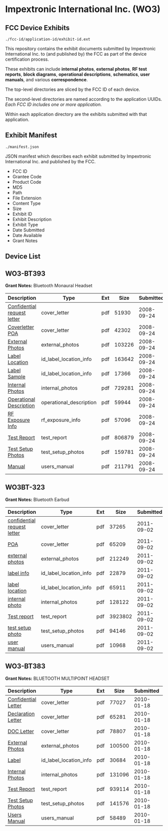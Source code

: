 # Impextronic International Inc. (WO3)
## FCC Device Exhibits

```
./fcc-id/application-id/exhibit-id.ext
```

This repository contains the exhibit documents submitted by Impextronic International Inc. to (and published by) the FCC as part of the device certification process.

These exhibits can include **internal photos**, **external photos**, **RF test reports**, **block diagrams**, **operational descriptions**, **schematics**, **user manuals**, and various **correspondence**.

The top-level directories are sliced by the FCC ID of each device.

The second-level directories are named according to the application UUIDs. *Each FCC ID includes one or more application.*

Within each application directory are the exhibits submitted with that application. 

## Exhibit Manifest

```
./manifest.json
```

JSON manifest which describes each exhibit submitted by Impextronic International Inc. and published by the FCC.

- FCC ID
- Grantee Code
- Product Code
- MD5
- Path
- File Extension
- Content Type
- Size
- Exhibit ID
- Exhibit Description
- Exhibit Type
- Date Submitted
- Date Available
- Grant Notes

## Device List
## WO3-BT393
**Grant Notes:** Bluetooth Monaural Headset

| Description | Type | Ext | Size | Submitted | Available |
| ----------- | ---- | --- | ---- | --------- | --------- |
| [Confidential request letter](WO3-BT393/f5c6fba5676424e0f837ea31937c223a/1005903.pdf) | cover_letter | pdf | 51930 | 2008-09-24 | 2008-09-24 |
| [Coverletter POA](WO3-BT393/f5c6fba5676424e0f837ea31937c223a/1005904.pdf) | cover_letter | pdf | 42302 | 2008-09-24 | 2008-09-24 |
| [External Photos](WO3-BT393/f5c6fba5676424e0f837ea31937c223a/1005893.pdf) | external_photos | pdf | 103226 | 2008-09-24 | 2008-09-24 |
| [Label Location](WO3-BT393/f5c6fba5676424e0f837ea31937c223a/1005894.pdf) | id_label_location_info | pdf | 163642 | 2008-09-24 | 2008-09-24 |
| [Label Sample](WO3-BT393/f5c6fba5676424e0f837ea31937c223a/1005895.pdf) | id_label_location_info | pdf | 17366 | 2008-09-24 | 2008-09-24 |
| [Internal Photos](WO3-BT393/f5c6fba5676424e0f837ea31937c223a/1005896.pdf) | internal_photos | pdf | 729281 | 2008-09-24 | 2008-09-24 |
| [Operational Description](WO3-BT393/f5c6fba5676424e0f837ea31937c223a/1005897.pdf) | operational_description | pdf | 59944 | 2008-09-24 | 2008-09-24 |
| [RF Exposure Info](WO3-BT393/f5c6fba5676424e0f837ea31937c223a/1005902.pdf) | rf_exposure_info | pdf | 57096 | 2008-09-24 | 2008-09-24 |
| [Test Report](WO3-BT393/f5c6fba5676424e0f837ea31937c223a/1005899.pdf) | test_report | pdf | 806879 | 2008-09-24 | 2008-09-24 |
| [Test Setup Photos](WO3-BT393/f5c6fba5676424e0f837ea31937c223a/1005900.pdf) | test_setup_photos | pdf | 159781 | 2008-09-24 | 2008-09-24 |
| [Manual](WO3-BT393/f5c6fba5676424e0f837ea31937c223a/1005901.pdf) | users_manual | pdf | 211791 | 2008-09-24 | 2008-09-24 |
## WO3BT-323
**Grant Notes:** Bluetooth Earbud

| Description | Type | Ext | Size | Submitted | Available |
| ----------- | ---- | --- | ---- | --------- | --------- |
| [confidential request letter](WO3BT-323/9a616d0f1d9b7c55fc27c7ceed13cb41/1535454.pdf) | cover_letter | pdf | 37265 | 2011-09-02 | 2011-09-02 |
| [POA](WO3BT-323/9a616d0f1d9b7c55fc27c7ceed13cb41/1535457.pdf) | cover_letter | pdf | 65209 | 2011-09-02 | 2011-09-02 |
| [external photos](WO3BT-323/9a616d0f1d9b7c55fc27c7ceed13cb41/1535450.pdf) | external_photos | pdf | 212249 | 2011-09-02 | 2011-09-02 |
| [label info](WO3BT-323/9a616d0f1d9b7c55fc27c7ceed13cb41/1535455.pdf) | id_label_location_info | pdf | 22879 | 2011-09-02 | 2011-09-02 |
| [label location](WO3BT-323/9a616d0f1d9b7c55fc27c7ceed13cb41/1535456.pdf) | id_label_location_info | pdf | 65911 | 2011-09-02 | 2011-09-02 |
| [internal photo](WO3BT-323/9a616d0f1d9b7c55fc27c7ceed13cb41/1402013.pdf) | internal_photos | pdf | 128122 | 2011-09-02 | 2011-09-02 |
| [Test report](WO3BT-323/9a616d0f1d9b7c55fc27c7ceed13cb41/1535458.pdf) | test_report | pdf | 3923802 | 2011-09-02 | 2011-09-02 |
| [test setup photo](WO3BT-323/9a616d0f1d9b7c55fc27c7ceed13cb41/1535452.pdf) | test_setup_photos | pdf | 94146 | 2011-09-02 | 2011-09-02 |
| [user manual](WO3BT-323/9a616d0f1d9b7c55fc27c7ceed13cb41/1535453.pdf) | users_manual | pdf | 10968 | 2011-09-02 | 2011-09-02 |
## WO3-BT383
**Grant Notes:** BLUETOOTH MULTIPOINT HEADSET

| Description | Type | Ext | Size | Submitted | Available |
| ----------- | ---- | --- | ---- | --------- | --------- |
| [Confidential Letter](WO3-BT383/fe67e6b4636d1783f2cd649f77da25f4/1229540.pdf) | cover_letter | pdf | 77027 | 2010-01-18 | 2010-01-19 |
| [Declaration Letter](WO3-BT383/fe67e6b4636d1783f2cd649f77da25f4/1229541.pdf) | cover_letter | pdf | 65281 | 2010-01-18 | 2010-01-19 |
| [DOC Letter](WO3-BT383/fe67e6b4636d1783f2cd649f77da25f4/1229542.pdf) | cover_letter | pdf | 78807 | 2010-01-18 | 2010-01-19 |
| [External Photos](WO3-BT383/fe67e6b4636d1783f2cd649f77da25f4/1229543.pdf) | external_photos | pdf | 100500 | 2010-01-18 | 2010-01-19 |
| [Label](WO3-BT383/fe67e6b4636d1783f2cd649f77da25f4/1229544.pdf) | id_label_location_info | pdf | 30684 | 2010-01-18 | 2010-01-19 |
| [Internal Photos](WO3-BT383/fe67e6b4636d1783f2cd649f77da25f4/1229545.pdf) | internal_photos | pdf | 131096 | 2010-01-18 | 2010-01-19 |
| [Test Report](WO3-BT383/fe67e6b4636d1783f2cd649f77da25f4/1229547.pdf) | test_report | pdf | 939114 | 2010-01-18 | 2010-01-19 |
| [Test Setup Photos](WO3-BT383/fe67e6b4636d1783f2cd649f77da25f4/1229546.pdf) | test_setup_photos | pdf | 141576 | 2010-01-18 | 2010-01-19 |
| [Users Manual](WO3-BT383/fe67e6b4636d1783f2cd649f77da25f4/1229548.pdf) | users_manual | pdf | 58489 | 2010-01-18 | 2010-01-19 |
